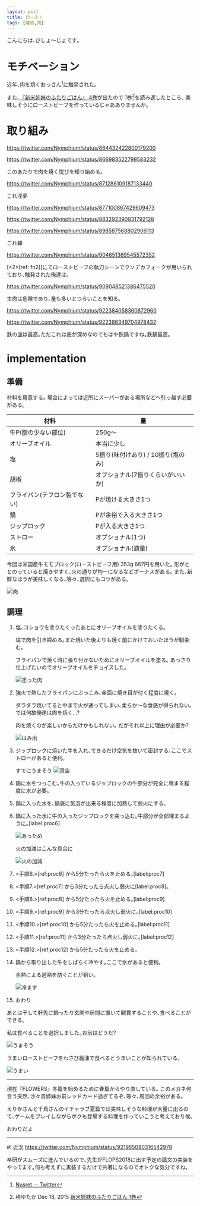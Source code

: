 ```yaml
---
layout: post
title: ロースト
tags: [雑感,肉]
---
```


<!--sectionize on-->

こんにちは､びしょ〜じょです｡

# モチベーション
近年､肉を焼くおっさん[^1]に触発された｡

また､[『新米姉妹のふたりごはん』 4巻](https://www.amazon.co.jp/新米姉妹のふたりごはん4-電撃コミックスNEXT-柊-ゆたか/dp/404893242X)が出たので
1巻[^2]を読み返したところ､ 美味しそうにローストビーフを作っているじゃあありませんか｡

# 取り組み
https://twitter.com/Nymphium/status/864432422800179200

https://twitter.com/Nymphium/status/866983522799583232

このあたりで肉を焼く悦びを知り始める｡

https://twitter.com/Nymphium/status/871286109187133440

これ淫夢

https://twitter.com/Nymphium/status/877100867429609473

https://twitter.com/Nymphium/status/883292390831792128

https://twitter.com/Nymphium/status/898587568802906113

これ蝉

https://twitter.com/Nymphium/status/904651369545572352

[<2>[ref: fn2]]にてローストビーフの執刀シーンでクソデカフォークが用いられており､触発された俺達は｡

https://twitter.com/Nymphium/status/909048521386475520

生肉は危険であり､量も多いとつらいことを知る｡

https://twitter.com/Nymphium/status/922384058360872960

https://twitter.com/Nymphium/status/922386349704978432

鉄の皿は最高｡ただこれは底が深めなのでもはや鉄鍋ですね｡鉄鍋最高｡

# implementation
## 準備
材料を用意する｡
場合によっては近所にスーパーがある場所などへ引っ越す必要がある｡

|材料|量|
|-- | --|
|牛P(脂の少ない部位)| 250g〜|
|オリーブオイル|本当に少し|
|塩| 5振り(味付けあり) / 10振り(塩のみ)|
|胡椒| オプショナル(7振りくらいがいいか)|
|フライパン(テフロン製でない)|Pが焼ける大きさ1つ|
|鍋|Pが余裕で入る大きさ1つ|
|ジップロック|Pが入る大きさ1つ|
|ストロー|オプショナル(1つ)|
|氷|オプショナル(適量)|

今回は米国産牛モモブロック(ローストビーフ用) 353g 667円を用いた｡
形がととのっていると焼きやすく､火の通りが均一になるなどボーナスがある｡
また､新鮮なほうが美味しくなる､等々､選択にもコツがある｡

![肉](/pictures/2017-10-24-ロースト/DSC_1717.jpg "肉")

## 調理
1. 塩､コショウを塗りたくったあとにオリーブオイルを塗りたくる｡

    塩で肉を引き締める｡また焼いた後よりも焼く前にかけておいたほうが馴染む｡

    フライパンで焼く時に張り付かないためにオリーブオイルを塗る｡
    あっさり仕上げたいのでオリーブオイルをチョイスした｡

    ![塗った肉](/pictures/2017-10-24-ロースト/DSC_1718.jpg "塗った肉")
2. 強火で熱したフライパンにぶっこみ､全面に焼き目が付く程度に焼く｡

    ダラダラ焼いてると中まで火が通ってしまい､柔らか〜な食感が得られない｡
    では何故俺達は肉を焼く…?

    肉を焼くのが楽しいからだけかもしれない｡
    だがそれ以上に理由が必要か?

    ![はみ出](/pictures/2017-10-24-ロースト/DSC_1719.jpg "はみ出")
3. ジップロックに焼いた牛を入れ､できるだけ空気を抜いて密封する｡ここでストローがあると便利｡

    すでにうまそう
    ![真空](/pictures/2017-10-24-ロースト/DSC_1723.jpg "真空肉")
4. 鍋に水をつっこむ｡牛の入っているジップロックの牛部分が完全に埋まる程度に水が必要｡
5. 鍋に入った水を､鍋底に気泡が出来る程度に加熱して弱火にする｡
6. 鍋に入った水に牛の入ったジップロックを突っ込む｡牛部分が全部埋まるように｡[label:proc6]

    ![あっため](/pictures/2017-10-24-ロースト/DSC_1726.jpg "あっため中")

    火の加減はこんな具合に

    ![火の加減](/pictures/2017-10-24-ロースト/DSC_1727.jpg "火の加減")
7. <手順6.>[ref:proc6] から5分たったら火を止める｡[label:proc7]
8. <手順7.>[ref:proc7] から3分たったら点火し弱火に[label:proc8]｡
9. <手順8.>[ref:proc8] から5分たったら火を止める｡[label:proc9]
10. <手順9.>[ref:proc9] から3分たったら点火し弱火に｡[label:proc10]
11. <手順10.>[ref:proc10] から5分たったら火を止める｡[label:proc11]
12. <手順11.>[ref:proc11] から3分たったら点火し弱火に｡[label:proc12]
13. <手順12.>[ref:proc12] から5分たったら火を止める｡
14. 鍋から取り出した牛をしばらく冷やす｡ここで氷があると便利｡

    余熱による過熟を防ぐことが狙い｡

    ![冷ます](/pictures/2017-10-24-ロースト/DSC_1730.jpg "冷ます")
15. おわり

あとは干して軒先に飾ったり玄関や居間に置いて観賞することや､食べることができる｡

私は食べることを選択しました｡お前はどうだ?

![うまそう](/pictures/2017-10-24-ロースト/DSC_1735.jpg "うまそう")

うまいローストビーフをわさび醤油で食べるとうまいことが知られている｡

![うまい](/pictures/2017-10-24-ロースト/DSC_1736.jpg "うまい")

---

現在『FLOWERS』冬篇を始めるために春篇からやり直している｡
このメガネ何言う天然､沙々貴姉妹お前レッドカード過ぎてるぞ､等々､周回の余裕がある｡

えりかさんと千鳥さんのイチャラブ夏篇では美味しそうな料理が大量に出るので､ゲームをプレイしながらボクも登場する料理を作っていこうと考えており候｡

おわりだよ

---

#! 近況
https://twitter.com/Nymphium/status/921965080316542978

卒研がスムーズに進んでいるので､先生がFLOPS2018に出す予定の論文の実装をやってます｡何も考えずに実装するだけで共著になるのでオトクな気分ですね｡

[^1]: [Nusret -- Twitter](https://twitter.com/nusr_ett)
[^2]: 柊ゆたか Dec 18, 2015 [新米姉妹のふたりごはん 1巻](https://www.amazon.co.jp/新米姉妹のふたりごはん-1-電撃コミックスNEXT-柊ゆたか/dp/4048656538/)
